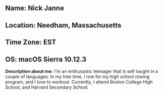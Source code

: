 ## Name: Nick Janne

## Location: Needham, Massachusetts

## Time Zone: EST

## OS: macOS Sierra 10.12.3

__Description about me:__
I'm an enthusastic teenager that is self taught in a couple of languages. 
In my free time, I row for my high school rowing program, and I love to workout. 
Currently, I attend Boston College High School, and Harvard Secondary School.
